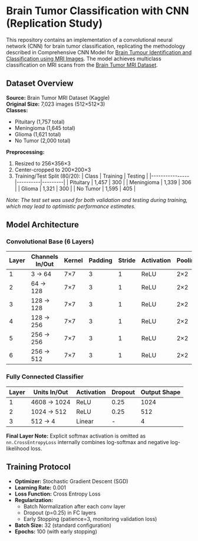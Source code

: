 # Brain Tumor Classification with CNN (Replication Study)

This repository contains an implementation of a convolutional neural network (CNN) for brain tumor classification, replicating the methodology described in Comprehensive CNN Model for [Brain Tumour Identification and Classification using MRI Images](https://ieeexplore.ieee.org/document/10502486). The model achieves multiclass classification on MRI scans from the [Brain Tumor MRI Dataset](https://www.kaggle.com/datasets/masoudnickparvar/brain-tumor-mri-dataset).

## Dataset Overview

**Source:** Brain Tumor MRI Dataset (Kaggle)  
**Original Size:** 7,023 images (512×512×3)  
**Classes:** 
- Pituitary (1,757 total)
- Meningioma (1,645 total)
- Glioma (1,621 total)
- No Tumor (2,000 total)

**Preprocessing:**
1. Resized to 256×356×3
2. Center-cropped to 200×200×3
3. Training/Test Split (80/20):
   | Class          | Training | Testing |
   |----------------|----------|---------|
   | Pituitary      | 1,457    | 300     |
   | Meningioma     | 1,339    | 306     |
   | Glioma         | 1,321    | 300     |
   | No Tumor       | 1,595    | 405     |

*Note: The test set was used for both validation and testing during training, which may lead to optimistic performance estimates.*

## Model Architecture

### Convolutional Base (6 Layers)

| Layer | Channels In/Out | Kernel | Padding | Stride | Activation | Pooling | Output Shape |
|-------|-----------------|--------|---------|--------|------------|---------|--------------|
| 1     | 3 → 64          | 7×7    | 3       | 1      | ReLU       | 2×2     | 100×100×64   |
| 2     | 64 → 128        | 7×7    | 3       | 1      | ReLU       | 2×2     | 50×50×128    |
| 3     | 128 → 128       | 7×7    | 3       | 1      | ReLU       | 2×2     | 25×25×128    |
| 4     | 128 → 256       | 7×7    | 3       | 1      | ReLU       | 2×2     | 12×12×256    |
| 5     | 256 → 256       | 7×7    | 3       | 1      | ReLU       | 2×2     | 6×6×256      |
| 6     | 256 → 512       | 7×7    | 3       | 1      | ReLU       | 2×2     | 3×3×512      |

### Fully Connected Classifier

| Layer | Units In/Out | Activation | Dropout | Output Shape |
|-------|--------------|------------|---------|--------------|
| 1     | 4608 → 1024  | ReLU       | 0.25    | 1024         |
| 2     | 1024 → 512   | ReLU       | 0.25    | 512          |
| 3     | 512 → 4      | Linear     | -       | 4            |

**Final Layer Note:** Explicit softmax activation is omitted as `nn.CrossEntropyLoss` internally combines log-softmax and negative log-likelihood loss.

## Training Protocol

- **Optimizer:** Stochastic Gradient Descent (SGD)
- **Learning Rate:** 0.001
- **Loss Function:** Cross Entropy Loss
- **Regularization:**
  - Batch Normalization after each conv layer
  - Dropout (p=0.25) in FC layers
  - Early Stopping (patience=3, monitoring validation loss)
- **Batch Size:** 32 (standard configuration)
- **Epochs:** 100 (with early stopping)

